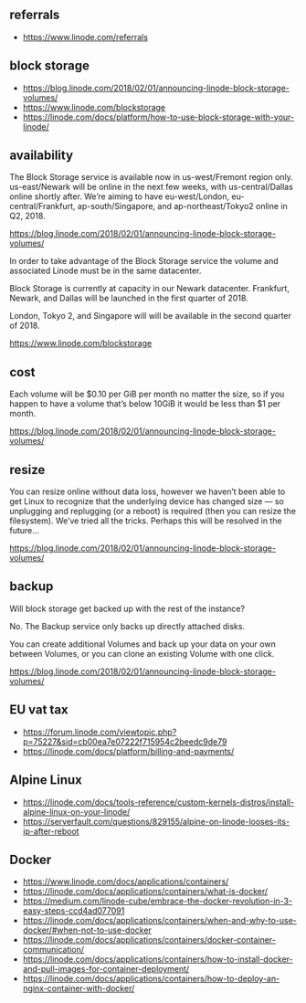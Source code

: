 ## referrals

- https://www.linode.com/referrals

## block storage

- https://blog.linode.com/2018/02/01/announcing-linode-block-storage-volumes/
- https://www.linode.com/blockstorage
- https://linode.com/docs/platform/how-to-use-block-storage-with-your-linode/

## availability

The Block Storage service is available now in us-west/Fremont region only. us-east/Newark will be online in the next few weeks, with us-central/Dallas online shortly after. We’re aiming to have eu-west/London, eu-central/Frankfurt, ap-south/Singapore, and ap-northeast/Tokyo2 online in Q2, 2018.

https://blog.linode.com/2018/02/01/announcing-linode-block-storage-volumes/

In order to take advantage of the Block Storage service the volume and associated Linode must be in the same datacenter.

Block Storage is currently at capacity in our Newark datacenter. Frankfurt, Newark, and Dallas will be launched in the first quarter of 2018.

London, Tokyo 2, and Singapore will will be available in the second quarter of 2018.

https://www.linode.com/blockstorage

## cost

Each volume will be $0.10 per GiB per month no matter the size, so if you happen to have a volume that’s below 10GiB it would be less than $1 per month.

https://blog.linode.com/2018/02/01/announcing-linode-block-storage-volumes/

## resize

You can resize online without data loss, however we haven’t been able to get Linux to recognize that the underlying device has changed size — so unplugging and replugging (or a reboot) is required (then you can resize the filesystem). We’ve tried all the tricks. Perhaps this will be resolved in the future…

https://blog.linode.com/2018/02/01/announcing-linode-block-storage-volumes/

## backup

Will block storage get backed up with the rest of the instance?

No. The Backup service only backs up directly attached disks.

You can create additional Volumes and back up your data on your own between Volumes, or you can clone an existing Volume with one click.

https://blog.linode.com/2018/02/01/announcing-linode-block-storage-volumes/

## EU vat tax

- https://forum.linode.com/viewtopic.php?p=75227&sid=cb00ea7e07222f715954c2beedc9de79
- https://linode.com/docs/platform/billing-and-payments/

## Alpine Linux

- https://linode.com/docs/tools-reference/custom-kernels-distros/install-alpine-linux-on-your-linode/
- https://serverfault.com/questions/829155/alpine-on-linode-looses-its-ip-after-reboot

## Docker

- https://www.linode.com/docs/applications/containers/
- https://linode.com/docs/applications/containers/what-is-docker/
- https://medium.com/linode-cube/embrace-the-docker-revolution-in-3-easy-steps-ccd4ad077091
- https://linode.com/docs/applications/containers/when-and-why-to-use-docker/#when-not-to-use-docker
- https://linode.com/docs/applications/containers/docker-container-communication/
- https://linode.com/docs/applications/containers/how-to-install-docker-and-pull-images-for-container-deployment/
- https://linode.com/docs/applications/containers/how-to-deploy-an-nginx-container-with-docker/